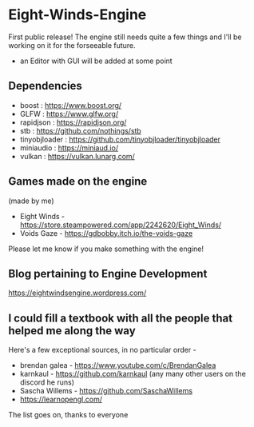 # Eight-Winds-Engine

First public release!
The engine still needs quite a few things and I'll be working on it for the forseeable future. 
* an Editor with GUI will be added at some point



## Dependencies
* boost         : https://www.boost.org/
* GLFW          : https://www.glfw.org/
* rapidjson     : https://rapidjson.org/
* stb           : https://github.com/nothings/stb
* tinyobjloader : https://github.com/tinyobjloader/tinyobjloader
* miniaudio     : https://miniaud.io/
* vulkan        : https://vulkan.lunarg.com/



## Games made on the engine

(made by me)
* Eight Winds - https://store.steampowered.com/app/2242620/Eight_Winds/
* Voids Gaze - https://gdbobby.itch.io/the-voids-gaze

Please let me know if you make something with the engine!



## Blog pertaining to Engine Development
https://eightwindsengine.wordpress.com/


## I could fill a textbook with all the people that helped me along the way
Here's a few exceptional sources, in no particular order -
* brendan galea - https://www.youtube.com/c/BrendanGalea
* karnkaul - https://github.com/karnkaul (any many other users on the discord he runs)
* Sascha Willems - https://github.com/SaschaWillems
* https://learnopengl.com/

The list goes on, thanks to everyone
